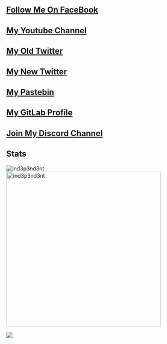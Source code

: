 
## [Follow Me On FaceBook](https://fb.me/remi.girard2)
## [My Youtube Channel](https://youtu.be/o3d6KrIhpTs)
## [My Old Twitter](https://twitter.com/independentcod)
## [My New Twitter](https://twitter.com/ind3p3nd3n7)
## [My Pastebin](https://pastebin.com/u/independentt)
## [My GitLab Profile](https://gitlab.com/ind3p3nd3nt)
## [Join My Discord Channel](https://discord.gg/gGcWeas)



## Stats
<p><img align="left" src="https://github-readme-stats.vercel.app/api/top-langs?username=ind3p3nd3nt&show_icons=true&locale=en&layout=compact" alt="ind3p3nd3nt" /></p>
<p>&nbsp;<img align="center" src="https://github-readme-stats.vercel.app/api?username=ind3p3nd3nt&show_icons=true&locale=en" alt="ind3p3nd3nt" width="410" /></p>


<a href="https://github.com/antonkomarev/github-profile-views-counter">
    <img src="https://komarev.com/ghpvc/?username=ind3p3nd3nt">
</a>
